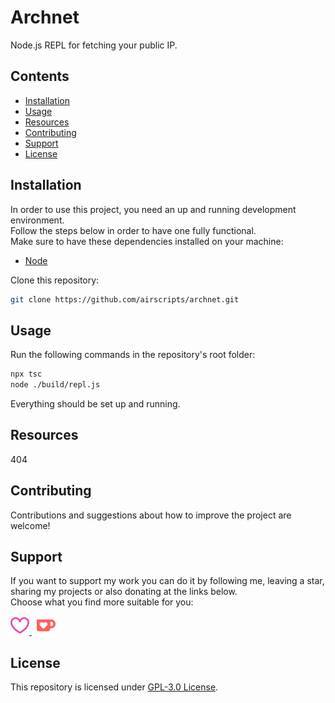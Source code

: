 # Archnet
Node.js REPL for fetching your public IP.

## Contents
- [Installation](#installation)
- [Usage](#usage)
- [Resources](#resources)
- [Contributing](#contributing)
- [Support](#support)
- [License](#license)

## Installation
In order to use this project, you need an up and running development environment.  
Follow the steps below in order to have one fully functional.  
Make sure to have these dependencies installed on your machine:
- [Node](https://nodejs.org/en/)

Clone this repository:
```bash
git clone https://github.com/airscripts/archnet.git
```

## Usage
Run the following commands in the repository's root folder:
```bash
npx tsc
node ./build/repl.js
```

Everything should be set up and running.

## Resources
404

## Contributing
Contributions and suggestions about how to improve the project are welcome!

## Support
If you want to support my work you can do it by following me, leaving a star, sharing my projects or also donating at the links below.  
Choose what you find more suitable for you:  

<a href="https://sponsor.airscript.it" target="blank">
  <img src="https://raw.githubusercontent.com/airscripts/assets/main/images/github-sponsors.svg" alt="GitHub Sponsors" width="30px" />
</a>&nbsp;
<a href="https://kofi.airscript.it" target="blank">
  <img src="https://raw.githubusercontent.com/airscripts/assets/main/images/kofi.svg" alt="Kofi" width="30px" />
</a>

## License  
This repository is licensed under [GPL-3.0 License](https://github.com/airscripts/archnet/blob/main/LICENSE).  
&nbsp;
